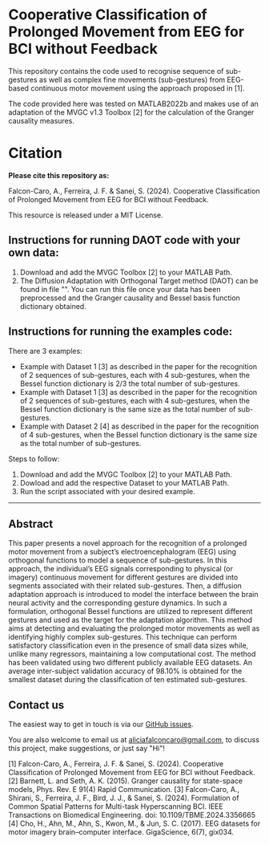# Cooperative Classification of Prolonged Movement from EEG for BCI without Feedback
This repository contains the code used to recognise sequence of sub-gestures as well as complex fine movements (sub-gestures) from EEG-based continuous motor movement using the approach proposed in [1].

The code provided here was tested on MATLAB2022b and makes use of an adaptation of the MVGC v1.3 Toolbox  [2] for the calculation of the Granger causality measures.


# Citation
**Please cite this repository as:**

Falcon-Caro, A., Ferreira, J. F. & Sanei, S. (2024). Cooperative Classification of Prolonged Movement from EEG for BCI without Feedback.

This resource is released under a MIT License.

## Instructions for running DAOT code with your own data:
  1. Download and add the MVGC Toolbox [2] to your MATLAB Path.
  2. The Diffusion Adaptation with Orthogonal Target method (DAOT) can be found in file "". You can run this file once your data has been preprocessed and the Granger causality and Bessel basis function dictionary obtained.

## Instructions for running the examples code:
There are 3 examples:
  - Example with Dataset 1 [3] as described in the paper for the recognition of 2 sequences of sub-gestures, each with 4 sub-gestures, when the Bessel function dictionary is 2/3 the total number of sub-gestures.
  - Example with Dataset 1 [3] as described in the paper for the recognition of 2 sequences of sub-gestures, each with 4 sub-gestures, when the Bessel function dictionary is the same size as the total number of sub-gestures.
  - Example with Dataset 2 [4] as described in the paper for the recognition of 4 sub-gestures, when the Bessel function dictionary is the same size as the total number of sub-gestures.

Steps to follow:
  1. Download and add the MVGC Toolbox [2] to your MATLAB Path.
  2. Dowload and add the respective Dataset to your MATLAB Path.
  3. Run the script associated with your desired example.
     
---

## Abstract
This paper presents a novel approach for the recognition of a prolonged motor movement from a subject’s electroencephalogram (EEG) using orthogonal functions to model a sequence of sub-gestures. In this approach, the individual’s EEG signals corresponding to physical (or imagery) continuous movement for different gestures are divided into segments associated with their related sub-gestures. Then, a diffusion adaptation approach is introduced to model the interface between the brain neural activity and the corresponding gesture dynamics. In such a formulation, orthogonal Bessel functions are utilized to represent different gestures and used as the target for the adaptation algorithm. This method aims at detecting and evaluating the prolonged motor movements as well as identifying highly complex sub-gestures. This technique can perform satisfactory classification even in the presence of small data sizes while, unlike many regressors, maintaining a low computational cost. The method has been validated using two different publicly available EEG datasets. An average inter-subject validation accuracy of 98.10% is obtained for the smallest dataset during the classification of ten estimated sub-gestures.

## Contact us

The easiest way to get in touch is via our [GitHub issues](https://github.com/AliciaFalconCaro/DABesselMotorDetection/issues).

You are also welcome to email us at [aliciafalconcaro@gmail.com](aliciafalconcaro@gmail.com), to discuss this project, make suggestions, or just say "Hi"!


[1] Falcon-Caro, A., Ferreira, J. F. & Sanei, S. (2024). Cooperative Classification of Prolonged Movement from EEG for BCI without Feedback.
[2] Barnett, L. and Seth, A. K. (2015). Granger causality for state-space models, Phys. Rev. E 91(4) Rapid Communication.
[3] Falcon-Caro, A., Shirani, S., Ferreira, J. F., Bird, J. J., & Sanei, S. (2024). Formulation of Common Spatial Patterns for Multi-task Hyperscanning BCI. IEEE Transactions on Biomedical Engineering. doi: 10.1109/TBME.2024.3356665
[4] Cho, H., Ahn, M., Ahn, S., Kwon, M., & Jun, S. C. (2017). EEG datasets for motor imagery brain–computer interface. GigaScience, 6(7), gix034.
